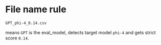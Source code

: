 # File name rule

`GPT_phi-4_0.14.csv`

means `GPT` is the eval_model, detects target model `phi-4` and gets strict score `0.14`.

